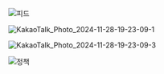![피드](https://github.com/user-attachments/assets/9c407fc8-281e-4450-ae69-6440b56a36b9)


![KakaoTalk_Photo_2024-11-28-19-23-09-1](https://github.com/user-attachments/assets/2cc4ce5d-9657-4aae-9fb4-2a9fd370cdde)


![KakaoTalk_Photo_2024-11-28-19-23-09-3](https://github.com/user-attachments/assets/f2081eb8-cf45-441f-a7b2-1a2cbc8a5ada)

![정책](https://github.com/user-attachments/assets/f5f0cd43-5447-4b31-84a1-91dbfbc2ed2c)
